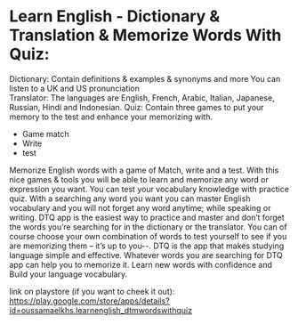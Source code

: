 # Learn English - Dictionary & Translation & Memorize Words With Quiz:





Dictionary:
Contain definitions & examples & synonyms and more
You can listen to a UK and US pronunciation  
Translator:
The languages are English, French, Arabic, Italian, Japanese, Russian, Hindi and Indonesian.
Quiz:
Contain three games to put your memory to the test and enhance your memorizing with.
-	Game match
-	Write
-	test


Memorize English words with a game of Match, write and a test. With this nice games & tools you will be able to learn and memorize any word or expression you want.
You can test your vocabulary knowledge with practice quiz. With a searching any word you want you can master English vocabulary and you will not forget any word anytime; while speaking or writing.
DTQ app is the easiest way to practice and master and don’t forget the words you’re searching for in the dictionary or the translator.
You can of course choose your own combination of words to test yourself to see if you are memorizing them – it’s up to you--.
DTQ is the app that makes studying language simple and effective.
Whatever words you are searching for DTQ app can help you to memorize it. Learn new words with confidence and Build your language vocabulary.


link on playstore (if you want to cheek it out): https://play.google.com/store/apps/details?id=oussamaelkhs.learnenglish_dtmwordswithquiz

